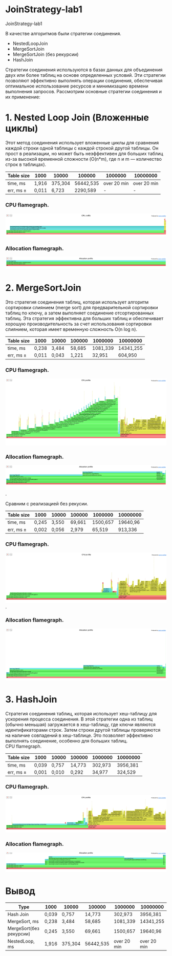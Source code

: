 # JoinStrategy-lab1
JoinStrategy-lab1 


В качестве алгоритмов были стратегии соединения.
- NestedLoopJoin
- MergeSortJoin
- MergeSortJoin (без рекурсии)
- HashJoin

Стратегии соединения используются в базах данных для объединения двух или более таблиц на основе определенных условий. Эти стратегии позволяют эффективно выполнять операции соединения, обеспечивая оптимальное использование ресурсов и минимизацию времени выполнения запросов. Рассмотрим основные стратегии соединения и их применение:

# 1. Nested Loop Join (Вложенные циклы) 

Этот метод соединения использует вложенные циклы для сравнения каждой строки одной таблицы с каждой строкой другой таблицы. Он прост в реализации, но может быть неэффективен для больших таблиц из-за высокой временной сложности (O(n*m), где n и m — количество строк в таблицах).  

   Table size| 1000  | 10000 | 100000 | 1000000     | 10000000    |
   --- |-------|-------|--------|-------------|-------------|
   time, ms | 1,916 | 375,304   | 56442,535 | over 20 min | over 20 min | 
   err, ms ±| 0,011 | 6,723 | 2290,589 | -           | -           |   

### CPU flamegraph. 
![nested_cpu.png](pictures/nested_cpu.png)


### Allocation flamegraph.  
![nested_alloc.png](pictures/nested_alloc.png)  


# 2. MergeSortJoin 
Это стратегия соединения таблиц, которая использует алгоритм сортировки слиянием (merge sort) для предварительной сортировки таблиц по ключу, а затем выполняет соединение отсортированных таблиц. Эта стратегия эффективна для больших таблиц и обеспечивает хорошую производительность за счет использования сортировки слиянием, которая имеет временную сложность O(n log n).  

   Table size| 1000  | 10000 | 100000 | 1000000  | 10000000  |
      --- |-------|-------|--------|----------|-----------|
   time, ms | 0,238 | 3,484 | 58,685 | 1081,339 | 14341,255 | 
   err, ms ±| 0,011 | 0,043 | 1,221  | 32,951   | 604,950   |  


### CPU flamegraph. 
![merge_cpu.png](pictures/merge_cpu.png)


### Allocation flamegraph.  
![merge_alloc.png](pictures/merge_alloc.png). 

Сравним с реализацией без рекусии.

   Table size| 1000   | 10000 | 100000 | 1000000  | 10000000  |
   --- |--------|-----|--------|----------|-----------|
   time, ms | 0,245 | 3,550 | 69,661 | 1500,657 | 19640,96 | 
   err, ms ±| 0,002  | 0,056 | 2,979  | 65,519   | 913,336   |  


### CPU flamegraph.  
![merge_iter_cpu.png](pictures/merge_iter_cpu.png). 


### Allocation flamegraph.  
![merge_iter_alloc.png](pictures/merge_iter_alloc.png)


# 3. HashJoin 
Стратегия соединения таблиц, которая использует хеш-таблицу для ускорения процесса соединения. В этой стратегии одна из таблиц (обычно меньшая) загружается в хеш-таблицу, где ключи являются идентификаторами строк. Затем строки другой таблицы проверяются на наличие совпадений в хеш-таблице. Это позволяет эффективно выполнять соединение, особенно для больших таблиц.  
CPU flamegraph.

   Table size| 1000  | 10000 | 100000 | 1000000  | 10000000  |
   --- |-------|-------|--------|----------|-----------|
   time, ms | 0,039 | 0,757 | 14,773 | 302,973  | 3956,381  | 
   err, ms ±| 0,001 | 0,010 | 0,292  | 34,977    | 324,529   |         

### CPU flamegraph.
![hash_cpu.png](pictures/hash_cpu.png)
### Allocation flamegraph.  
![hash_alloc.png](pictures/hash_alloc.png)


# Вывод  
   Type| 1000  | 10000 | 100000 | 1000000  | 10000000  |
   --- |-------|-------|--------|----------|-----------|
   Hash Join | 0,039 | 0,757 | 14,773 | 302,973  | 3956,381  | 
   MergeSort, ms | 0,238 | 3,484 | 58,685 | 1081,339 | 14341,255 | 
   MergeSort(без рекурсии) | 0,245 | 3,550 | 69,661 | 1500,657 | 19640,96 |
   NestedLoop, ms | 1,916 | 375,304   | 56442,535 | over 20 min | over 20 min | 
